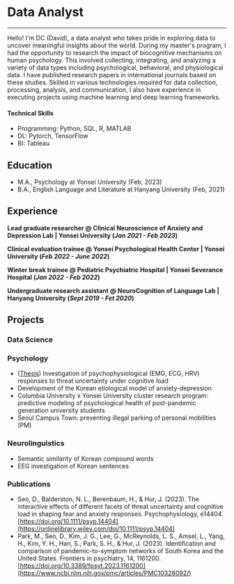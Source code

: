 # Data Analyst
-------
Hello! I'm DC (David), a data analyst who takes pride in exploring data to uncover meaningful insights about the world. 
During my master's program, I had the opportunity to research the impact of biocognitive mechanisms on human psychology. 
This involved collecting, integrating, and analyzing a variety of data types including psychological, behavioral, and physiological data. 
I have published research papers in international journals based on these studies. 
Skilled in various technologies required for data collection, processing, analysis, and communication, I also have experience in executing projects using machine learning and deep learning frameworks.

#### Technical Skills
  - Programming: Python, SQL, R, MATLAB
  - DL: Pytorch, TensorFlow
  - BI: Tableau
    
## Education
- M.A., Psychology at Yonsei University (Feb, 2023)
- B.A., English Language and Literature at Hanyang University (Feb, 2021)

## Experience
**Lead graduate researcher @ Clinical Neuroscience of Anxiety and Depression Lab | Yonsei University (_Jan 2021 - Feb 2023_)**

**Clinical evaluation trainee @ Yonsei Psychological Health Center | Yonsei University (_Feb 2022 - June 2022_)**

**Winter break trainee @ Pediatric Psychiatric Hospital | Yonsei Severance Hospital (_Jan 2022 - Feb 2022_)**

**Undergraduate research assistant @ NeuroCognition of Language Lab | Hanyang University (_Sept 2019 - Fet 2020_)**

## Projects
### Data Science

### Psychology
- ([Thesis](https://dcollection.yonsei.ac.kr/srch/srchDetail/000000545187?navigationSize=10&query=%2B%28%28creator_all%3A%EC%84%9C%EB%8C%80%EC%B2%A0%29%29&pageSize=10&insCode=211046&searchWhere1=creator_all&searchTotalCount=0&sortDir=desc&pageNum=1&rows=10&searthTotalPage=0&treePageNum=1&sortField=score&start=0&ajax=false&searchText=%5B%EC%A0%80%EC%9E%90%3A%EC%84%9C%EB%8C%80%EC%B2%A0%5D&searchKeyWord1=%EC%84%9C%EB%8C%80%EC%B2%A0)) Investigation of psychophysiological (EMG, ECG, HRV) responses to threat uncertainty under cognitive load
- Development of the Korean etiological model of anxiety-depression
- Columbia University x Yonsei University cluster research program: predictive modeling of psychological health of post-pandemic generation university students
- Seoul Campus Town: preventing illegal parking of personal mobilities (PM)

### Neurolinguistics
- Semantic similarity of Korean compound words
- EEG investigation of Korean sentences

### Publications
- Seo, D., Balderston, N. L., Berenbaum, H., & Hur, J. (2023). The interactive effects of different facets of threat uncertainty and cognitive load in shaping fear and anxiety responses. Psychophysiology, e14404. [https://doi.org/10.1111/psyp.14404](https://onlinelibrary.wiley.com/doi/10.1111/psyp.14404)
- Park, M., Seo, D., Kim, J. G., Lee, G., McReynolds, L. S., Amsel, L., Yang, H., Kim, Y. H., Han, S., Park, S. H., & Hur, J. (2023). Identification and comparison of pandemic-to-symptom networks of South Korea and the United States. Frontiers in psychiatry, 14, 1161200. [https://doi.org/10.3389/fpsyt.2023.1161200](https://www.ncbi.nlm.nih.gov/pmc/articles/PMC10328092/)























